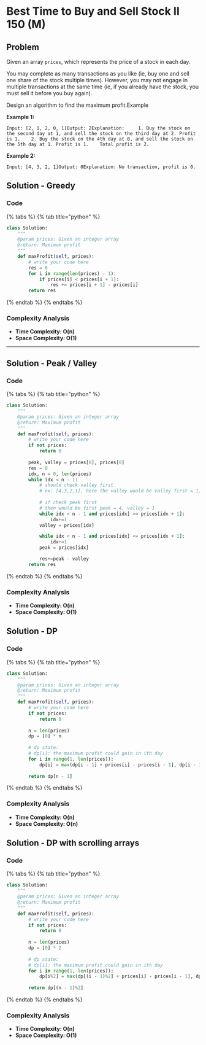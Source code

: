 # Best Time to Buy and Sell Stock II 150 (M)

## Problem

Given an array `prices`, which represents the price of a stock in each day.

You may complete as many transactions as you like (ie, buy one and sell one share of the stock multiple times). However, you may not engage in multiple transactions at the same time (ie, if you already have the stock, you must sell it before you buy again).

Design an algorithm to find the maximum profit.Example

**Example 1:**

```
Input: [2, 1, 2, 0, 1]Output: 2Explanation:     1. Buy the stock on the second day at 1, and sell the stock on the third day at 2. Profit is 1.    2. Buy the stock on the 4th day at 0, and sell the stock on the 5th day at 1. Profit is 1.    Total profit is 2.
```

**Example 2:**

```
Input: [4, 3, 2, 1]Output: 0Explanation: No transaction, profit is 0.
```

## Solution - Greedy

### Code

{% tabs %}
{% tab title="python" %}
```python
class Solution:
    """
    @param prices: Given an integer array
    @return: Maximum profit
    """
    def maxProfit(self, prices):
        # write your code here
        res = 0
        for i in range(len(prices) - 1):
            if prices[i] < prices[i + 1]:
                res += prices[i + 1] - prices[i]
        return res
```
{% endtab %}
{% endtabs %}

### Complexity Analysis

* **Time Complexity: O(n)**
* **Space Complexity: O(1)**

****

## Solution - Peak / Valley

### Code

{% tabs %}
{% tab title="python" %}
```python
class Solution:
    """
    @param prices: Given an integer array
    @return: Maximum profit
    """
    def maxProfit(self, prices):
        # write your code here
        if not prices:
            return 0
        
        peak, valley = prices[0], prices[0]
        res = 0 
        idx, n = 0, len(prices)
        while idx < n - 1:
            # should check valley first
            # ex: [4,3,2,1], here the valley would be valley first = 1, then peak = 1
            
            # if check peak first
            # then would be first peak = 4, valley = 1
            while idx < n - 1 and prices[idx] >= prices[idx + 1]:
                idx+=1
            valley = prices[idx]

            while idx < n - 1 and prices[idx] <= prices[idx + 1]:
                idx+=1
            peak = prices[idx]

            res+=peak - valley
        return res
```
{% endtab %}
{% endtabs %}

### Complexity Analysis

* **Time Complexity: O(n)**
* **Space Complexity: O(1)**

## Solution - DP

### Code

{% tabs %}
{% tab title="python" %}
```python
class Solution:
    """
    @param prices: Given an integer array
    @return: Maximum profit
    """
    def maxProfit(self, prices):
        # write your code here
        if not prices:
            return 0
        
        n = len(prices)
        dp = [0] * n
        
        # dp state:
        # dp[i]: the maximum profit could gain in ith day
        for i in range(1, len(prices)):
            dp[i] = max(dp[i - 1] + prices[i] - prices[i - 1], dp[i - 1])
        
        return dp[n - 1]
```
{% endtab %}
{% endtabs %}

### Complexity Analysis

* **Time Complexity: O(n)**
* **Space Complexity: O(n)**

## Solution - DP with scrolling arrays

### Code

{% tabs %}
{% tab title="python" %}
```python
class Solution:
    """
    @param prices: Given an integer array
    @return: Maximum profit
    """
    def maxProfit(self, prices):
        # write your code here
        if not prices:
            return 0
        
        n = len(prices)
        dp = [0] * 2
        
        # dp state:
        # dp[i]: the maximum profit could gain in ith day
        for i in range(1, len(prices)):
            dp[i%2] = max(dp[(i - 1)%2] + prices[i] - prices[i - 1], dp[(i - 1)%2])
        
        return dp[(n - 1)%2]
```
{% endtab %}
{% endtabs %}

### Complexity Analysis

* **Time Complexity: O(n)**
* **Space Complexity: O(1)**

